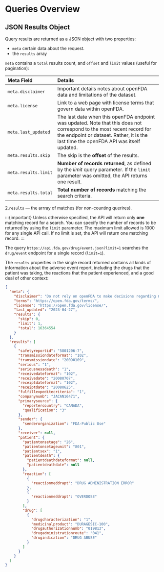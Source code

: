 # Queries Overview

## JSON Results Object

Query results are returned as a JSON object with two properties:

- `meta` certain data about the request.
- the `results` array

`meta` contains a `total` results count, and `offset` and `limit` values (useful for pagination):

   | Meta Field           | Details                                                                                                                                                                                                         |
   |:---------------------|:----------------------------------------------------------------------------------------------------------------------------------------------------------------------------------------------------------------|
   | `meta.disclaimer`    | Important details notes about openFDA data and limitations of the dataset.                                                                                                                                      |
   | `meta.license`       | Link to a web page with license terms that govern data within openFDA.                                                                                                                                          |
   | `meta.last_updated`  | The last date when this openFDA endpoint was updated. Note that this does not correspond to the most recent record for the endpoint or dataset. Rather, it is the last time the openFDA API was itself updated. |
   | `meta.results.skip`  | The skip is the **offset** of the results.
   | `meta.results.limit` | **Number of records returned**, as defined by the *limit* query parameter. If the `limit` parameter was omitted, the API returns one result. |
   | `meta.results.total` | **Total number of records** matching the search criteria. |

2.`results` &mdash; the arrray of matches (for non-counting querires).

:::{important} 
Unless otherwise specified, the API will return only **one** matching record for a search. You can specify the number of records to be returned by using
the `limit` parameter. The maximum limit allowed is 1000 for any single API call. If no limit is set, the API will return one matching record.
:::

The query `https://api.fda.gov/drug/event.json?limit=1` searches the `drug/event` endpoint for a single record (`limit=1`).

The `results` properties in the single record returned contains all kinds of information about the adverse event report,
including the drugs that the patient was taking, the reactions that the patient experienced, and a good deal of other context:

```json
{
  "meta": {
    "disclaimer": "Do not rely on openFDA to make decisions regarding medical care. While we make every effort to ensure that data is accurate, you should assume all results are unvalidated. We may limit or otherwise restrict your access to the API in line with our Terms of Service.",
    "terms": "https://open.fda.gov/terms/",
    "license": "https://open.fda.gov/license/",
    "last_updated": "2023-04-27",
    "results": {
      "skip": 0,
      "limit": 1,
      "total": 16364554
    }
  },
  "results": [
    {
      "safetyreportid": "5801206-7",
      "transmissiondateformat": "102",
      "transmissiondate": "20090109",
      "serious": "1",
      "seriousnessdeath": "1",
      "receivedateformat": "102",
      "receivedate": "20080707",
      "receiptdateformat": "102",
      "receiptdate": "20080625",
      "fulfillexpeditecriteria": "1",
      "companynumb": "JACAN16471",
      "primarysource": {
        "reportercountry": "CANADA",
        "qualification": "3"
      },
      "sender": {
        "senderorganization": "FDA-Public Use"
      },
      "receiver": null,
      "patient": {
        "patientonsetage": "26",
        "patientonsetageunit": "801",
        "patientsex": "1",
        "patientdeath": {
          "patientdeathdateformat": null,
          "patientdeathdate": null
        },
        "reaction": [
          {
            "reactionmeddrapt": "DRUG ADMINISTRATION ERROR"
          },
          {
            "reactionmeddrapt": "OVERDOSE"
          }
        ],
        "drug": [
          {
            "drugcharacterization": "1",
            "medicinalproduct": "DURAGESIC-100",
            "drugauthorizationnumb": "019813",
            "drugadministrationroute": "041",
            "drugindication": "DRUG ABUSE"
          }
        ]
      }
    }
  ]
}
```
